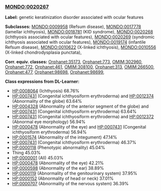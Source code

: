
### [MONDO:0020267](http://purl.obolibrary.org/obo/MONDO_0020267)
**Label:** genetic keratinization disorder associated with ocular features

**Subclasses:** [MONDO:0009958](http://purl.obolibrary.org/obo/MONDO_0009958) (Refsum disease), [MONDO:0017778](http://purl.obolibrary.org/obo/MONDO_0017778) (lamellar ichthyosis), [MONDO:0018781](http://purl.obolibrary.org/obo/MONDO_0018781) (KID syndrome), [MONDO:0020268](http://purl.obolibrary.org/obo/MONDO_0020268) (ichthyosis associated with ocular features), [MONDO:0020269](http://purl.obolibrary.org/obo/MONDO_0020269) (syndromic ichthyosis associated with ocular features), [MONDO:0019174](http://purl.obolibrary.org/obo/MONDO_0019174) (infantile Refsum disease), [MONDO:0010622](http://purl.obolibrary.org/obo/MONDO_0010622) (X-linked ichthyosis), [MONDO:0010556](http://purl.obolibrary.org/obo/MONDO_0010556) (X-linked chondrodysplasia punctata), 

**Corr. equiv. classes:** [Orphanet:35173](http://www.orpha.net/ORDO/Orphanet_35173), [Orphanet:773](http://www.orpha.net/ORDO/Orphanet_773), [OMIM:302960](http://purl.obolibrary.org/obo/OMIM_302960), [Orphanet:772](http://www.orpha.net/ORDO/Orphanet_772), [Orphanet:461](http://www.orpha.net/ORDO/Orphanet_461), [OMIM:308100](http://purl.obolibrary.org/obo/OMIM_308100), [Orphanet:313](http://www.orpha.net/ORDO/Orphanet_313), [OMIM:266500](http://purl.obolibrary.org/obo/OMIM_266500), [Orphanet:477](http://www.orpha.net/ORDO/Orphanet_477), [Orphanet:98698](http://www.orpha.net/ORDO/Orphanet_98698), [Orphanet:98699](http://www.orpha.net/ORDO/Orphanet_98699), 

**Class expressions from DL-Learner:**

- [HP:0008064](http://purl.obolibrary.org/obo/HP_0008064) (Ichthyosis) 68.76%
- [HP:0007431](http://purl.obolibrary.org/obo/HP_0007431) (Congenital ichthyosiform erythroderma) and [HP:0012374](http://purl.obolibrary.org/obo/HP_0012374) (Abnormality of the globe) 63.64%
- [HP:0004328](http://purl.obolibrary.org/obo/HP_0004328) (Abnormality of the anterior segment of the globe) and [HP:0007431](http://purl.obolibrary.org/obo/HP_0007431) (Congenital ichthyosiform erythroderma) 63.64%
- [HP:0007431](http://purl.obolibrary.org/obo/HP_0007431) (Congenital ichthyosiform erythroderma) and [HP:0012372](http://purl.obolibrary.org/obo/HP_0012372) (Abnormal eye morphology) 56.94%
- [HP:0000478](http://purl.obolibrary.org/obo/HP_0000478) (Abnormality of the eye) and [HP:0007431](http://purl.obolibrary.org/obo/HP_0007431) (Congenital ichthyosiform erythroderma) 56.94%
- [HP:0001574](http://purl.obolibrary.org/obo/HP_0001574) (Abnormality of the integument) 47.14%
- [HP:0007431](http://purl.obolibrary.org/obo/HP_0007431) (Congenital ichthyosiform erythroderma) 46.37%
- [HP:0000118](http://purl.obolibrary.org/obo/HP_0000118) (Phenotypic abnormality) 45.04%
- Thing 45.03%
- [HP:0000001](http://purl.obolibrary.org/obo/HP_0000001) (All) 45.03%
- [HP:0000478](http://purl.obolibrary.org/obo/HP_0000478) (Abnormality of the eye) 42.21%
- [HP:0000598](http://purl.obolibrary.org/obo/HP_0000598) (Abnormality of the ear) 38.89%
- [HP:0000119](http://purl.obolibrary.org/obo/HP_0000119) (Abnormality of the genitourinary system) 37.95%
- [HP:0000152](http://purl.obolibrary.org/obo/HP_0000152) (Abnormality of head or neck) 37.01%
- [HP:0000707](http://purl.obolibrary.org/obo/HP_0000707) (Abnormality of the nervous system) 36.39%


